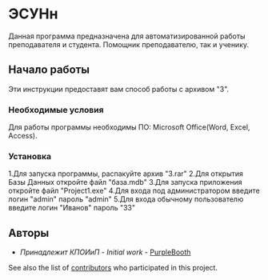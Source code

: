 # ЭСУНн



Данная программа предназначена для автоматизированной работы преподавателя и студента. Помощник преподавателю, так и ученику.



## Начало работы



Эти инструкции предоставят вам способ работы с архивом "3".


### Необходимые условия
Для работы программы необходимы ПО: Microsoft Office(Word, Excel, Access).


### Установка
1.Для запуска программы, распакуйте архив "3.rar"
2.Для открытия Базы Данных откройте файл "база.mdb"
3.Для запуска приложения откройте файл "Project1.exe"
4.Для входа под администратором введите логин "admin" пароль "admin"
5.Для входа обычному пользователю введите логин "Иванов" пароль "33"

## Авторы

* *Принадлежит КПОИиП* - *Initial work* - [PurpleBooth](https://github.com/PurpleBooth)

See also the list of [contributors](https://github.com/your/project/contributors) who participated in this project.
